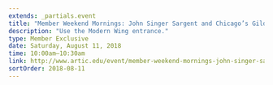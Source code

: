 ```yaml
---
extends: _partials.event
title: "Member Weekend Mornings: John Singer Sargent and Chicago’s Gilded Age"
description: "Use the Modern Wing entrance."
type: Member Exclusive
date: Saturday, August 11, 2018
time: 10:00am–10:30am
link: http://www.artic.edu/event/member-weekend-mornings-john-singer-sargent-and-chicago-s-gilded-age
sortOrder: 2018-08-11
---
```

